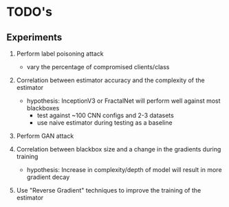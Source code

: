 # TODO's

## Experiments

1. Perform label poisoning attack
    - vary the percentage of compromised clients/class
    
2. Correlation between estimator accuracy and the complexity of the estimator
    - hypothesis: InceptionV3 or FractalNet will perform well against most blackboxes
        - test against ~100 CNN configs and 2-3 datasets
        - use naive estimator during testing as a baseline
    
3. Perform GAN attack
    
4. Correlation between blackbox size and a change in the gradients during training
    - hypothesis: Increase in complexity/depth of model will result in more gradient decay

5. Use "Reverse Gradient" techniques to improve the training of the estimator
